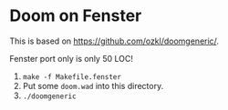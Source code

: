 # Doom on Fenster

This is based on https://github.com/ozkl/doomgeneric/.

Fenster port only is only 50 LOC!

1. `make -f Makefile.fenster`
2. Put some `doom.wad` into this directory.
3. `./doomgeneric`
